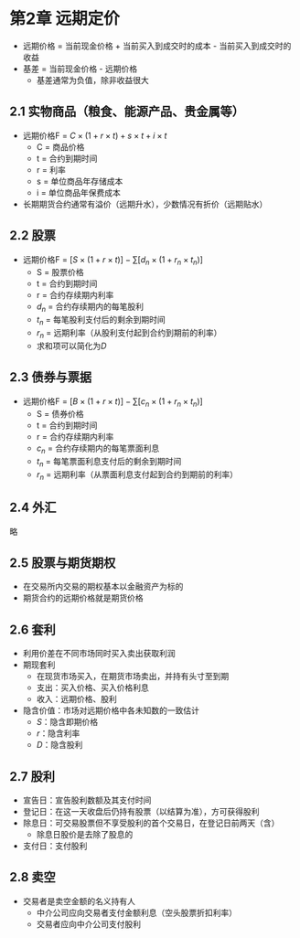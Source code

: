 # 第2章 远期定价

* 远期价格 = 当前现金价格 + 当前买入到成交时的成本 - 当前买入到成交时的收益
* 基差 = 当前现金价格 - 远期价格
  * 基差通常为负值，除非收益很大

## 2.1 实物商品（粮食、能源产品、贵金属等）

* 远期价格F = $C\times(1+r\times t) + s\times t + i\times t$
  * C = 商品价格
  * t = 合约到期时间
  * r = 利率
  * s = 单位商品年存储成本
  * i = 单位商品年保费成本
* 长期期货合约通常有溢价（远期升水），少数情况有折价（远期贴水）

## 2.2 股票

* 远期价格F = $[S\times(1+r\times t)] - \sum[d_n\times(1+r_n\times t_n)]$
  * S = 股票价格
  * t = 合约到期时间
  * r = 合约存续期内利率
  * $d_n$ = 合约存续期内的每笔股利
  * $t_n$ = 每笔股利支付后的剩余到期时间
  * $r_n$ = 远期利率（从股利支付起到合约到期前的利率）
  * 求和项可以简化为$D$

## 2.3 债券与票据

* 远期价格F = $[B\times(1+r\times t)] - \sum[c_n\times(1+r_n\times t_n)]$
  * S = 债券价格
  * t = 合约到期时间
  * r = 合约存续期内利率
  * $c_n$ = 合约存续期内的每笔票面利息
  * $t_n$ = 每笔票面利息支付后的剩余到期时间
  * $r_n$ = 远期利率（从票面利息支付起到合约到期前的利率）

## 2.4 外汇

略

## 2.5 股票与期货期权

* 在交易所内交易的期权基本以金融资产为标的
* 期货合约的远期价格就是期货价格

## 2.6 套利

* 利用价差在不同市场同时买入卖出获取利润
* 期现套利
  * 在现货市场买入，在期货市场卖出，并持有头寸至到期
  * 支出：买入价格、买入价格利息
  * 收入：远期价格、股利
* 隐含价值：市场对远期价格中各未知数的一致估计
  * $S$：隐含即期价格
  * $r$：隐含利率
  * $D$：隐含股利

## 2.7 股利

* 宣告日：宣告股利数额及其支付时间
* 登记日：在这一天收盘后仍持有股票（以结算为准），方可获得股利
* 除息日：可交易股票但不享受股利的首个交易日，在登记日前两天（含）
  * 除息日股价是去除了股息的
* 支付日：支付股利

## 2.8 卖空

* 交易者是卖空金额的名义持有人
  * 中介公司应向交易者支付金额利息（空头股票折扣利率）
  * 交易者应向中介公司支付股利
